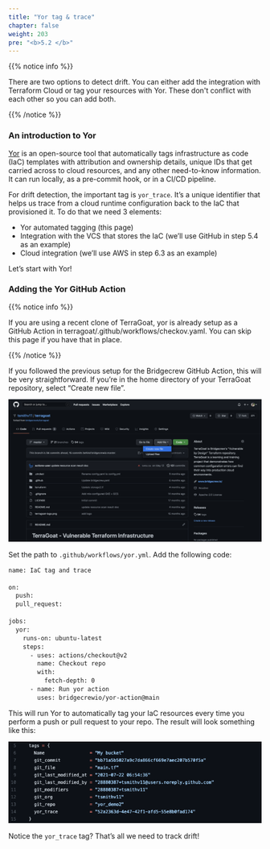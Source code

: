 ```yaml
---
title: "Yor tag & trace"
chapter: false
weight: 203
pre: "<b>5.2 </b>"
---
```


{{% notice info %}}
<p style='text-align: left;'>
There are two options to detect drift. You can either add the integration with Terraform Cloud or tag your resources with Yor. These don't conflict with each other so you can add both.
</p>
{{% /notice %}}

### An introduction to Yor

[Yor](http://github.com/bridgecrewio/yor) is an open-source tool that automatically tags infrastructure as code (IaC) templates with attribution and ownership details, unique IDs that get carried across to cloud resources, and any other need-to-know information. It can run locally, as a pre-commit hook, or in a CI/CD pipeline.

For drift detection, the important tag is `yor_trace`. It’s a unique identifier that helps us trace from a cloud runtime configuration back to the IaC that provisioned it. To do that we need 3 elements:

* Yor automated tagging (this page)
* Integration with the VCS that stores the IaC (we’ll use GitHub in step 5.4 as an example)
* Cloud integration (we’ll use AWS in step 6.3 as an example)

Let’s start with Yor!

### Adding the Yor GitHub Action

{{% notice info %}}
<p style='text-align: left;'>
If you are using a recent clone of TerraGoat, yor is already setup as a GitHub Action in terragoat/.github/workflows/checkov.yaml. You can skip this page if you have that in place.
</p>
{{% /notice %}}

If you followed the previous setup for the Bridgecrew GitHub Action, this will be very straightforward. If you’re in the home directory of your TerraGoat repository, select “Create new file”.

![GitHub Create new file](images/yor_create_file.png "GitHub Create new file")

Set the path to `.github/workflows/yor.yml`. Add the following code:

```bash
name: IaC tag and trace

on:
  push:
  pull_request:

jobs:
  yor:
    runs-on: ubuntu-latest
    steps:
      - uses: actions/checkout@v2
        name: Checkout repo
        with:
          fetch-depth: 0
      - name: Run yor action
        uses: bridgecrewio/yor-action@main
```

This will run Yor to automatically tag your IaC resources every time you perform a push or pull request to your repo. The result will look something like this:

![Yor tag example](images/yor_tags.png "Yor tag example")

Notice the `yor_trace` tag? That’s all we need to track drift!